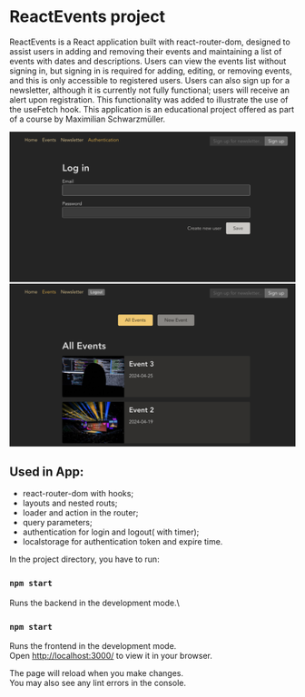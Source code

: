 # ReactEvents project

<p> ReactEvents is a React application built with react-router-dom, designed to assist users in adding and removing their events and maintaining a list of events with dates and descriptions. Users can view the events list without signing in, but signing in is required for adding, editing, or removing events, and this is only accessible to registered users. Users can also sign up for a newsletter, although it is currently not fully functional; users will receive an alert upon registration. This functionality was added to illustrate the use of the useFetch hook. This application is an educational project offered as part of a course by Maximilian Schwarzmüller.</p>

<img src="frontend/src/assets/reacteventslogin.png" alt="ReactEvents login" >
<img src="frontend/src/assets/reactevents.png" alt="ReactEvents events list" >

## Used in App:

- react-router-dom with hooks;
- layouts and nested routs;
- loader and action in the router;
- query parameters;
- authentication for login and logout( with timer);
- localstorage for authentication token and expire time.

In the project directory, you have to run:

### `npm start`

Runs the backend in the development mode.\

### `npm start`

Runs the frontend in the development mode.\
Open [http://localhost:3000/](http://localhost:3000/) to view it in your browser.

The page will reload when you make changes.\
You may also see any lint errors in the console.
